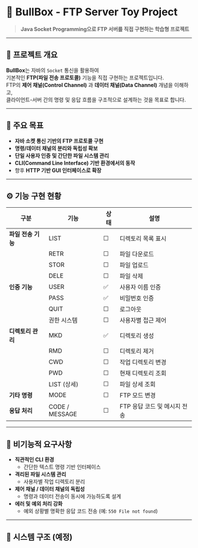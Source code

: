# 🐂 BullBox - FTP Server Toy Project

> **Java Socket Programming으로 FTP 서버를 직접 구현하는 학습형 프로젝트**

---

## 📘 프로젝트 개요

**BullBox**는 자바의 `Socket` 통신을 활용하여  
기본적인 **FTP(파일 전송 프로토콜)** 기능을 직접 구현하는 프로젝트입니다.  
FTP의 **제어 채널(Control Channel)** 과 **데이터 채널(Data Channel)** 개념을 이해하고,  
클라이언트-서버 간의 명령 및 응답 흐름을 구조적으로 설계하는 것을 목표로 합니다.

---

## 🧠 주요 목표

- **자바 소켓 통신 기반의 FTP 프로토콜 구현**
- **명령/데이터 채널의 분리와 독립성 확보**
- **단일 사용자 인증 및 간단한 파일 시스템 관리**
- **CLI(Command Line Interface) 기반 환경에서의 동작**
- 향후 **HTTP 기반 GUI 인터페이스로 확장**

---

## ⚙️ 기능 구현 현황

| 구분 | 기능 | 상태 | 설명 |
|------|------|------|------|
| **파일 전송 기능** | LIST | ☐ | 디렉토리 목록 표시 |
| | RETR | ☐ | 파일 다운로드 |
| | STOR | ☐ | 파일 업로드 |
| | DELE | ☐ | 파일 삭제 |
| **인증 기능** | USER | ✅ | 사용자 이름 인증 |
| | PASS | ✅ | 비밀번호 인증 |
| | QUIT | ☐ | 로그아웃 |
| | 권한 시스템 | ☐ | 사용자별 접근 제어 |
| **디렉토리 관리** | MKD | ✅ | 디렉토리 생성 |
| | RMD | ☐ | 디렉토리 제거 |
| | CWD | ☐ | 작업 디렉토리 변경 |
| | PWD | ☐ | 현재 디렉토리 조회 |
| | LIST (상세) | ☐ | 파일 상세 조회 |
| **기타 명령** | MODE | ☐ | FTP 모드 변경 |
| **응답 처리** | CODE / MESSAGE | ☐ | FTP 응답 코드 및 메시지 전송 |

---

## 🔐 비기능적 요구사항

- **직관적인 CLI 환경**
  - 간단한 텍스트 명령 기반 인터페이스
- **격리된 파일 시스템 관리**
  - 사용자별 작업 디렉토리 분리
- **제어 채널 / 데이터 채널의 독립성**
  - 명령과 데이터 전송이 동시에 가능하도록 설계
- **에러 및 예외 처리 강화**
  - 예외 상황별 명확한 응답 코드 전송 (예: `550 File not found`)

---

## 🧩 시스템 구조 (예정)

